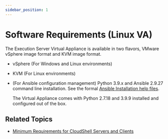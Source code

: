 ```yaml
---
sidebar_position: 1
---
```


# Software Requirements (Linux VA)

The Execution Server Virtual Appliance is available in two flavors, VMware vSphere image format and KVM image format.

- vSphere (For Windows and Linux environments)
- KVM (For Linux environments)
- (For Ansible configuration management) Python 3.9.x and Ansible 2.9.27 command line installation. See the formal [Ansible Installation help files](https://docs.ansible.com/ansible/latest/installation_guide/index.html).
    
    The Virtual Appliance comes with Python 2.7.18 and 3.9.9 installed and configured out of the box.
    

## Related Topics

- [Minimum Requirements for CloudShell Servers and Clients](https://help.quali.com/Online%20Help/0.0/Portal/Content/IG/Overview/srvrs.htm)